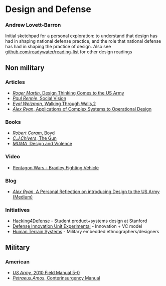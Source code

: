 # Design and Defense
### Andrew Lovett-Barron
Initial sketchpad for a personal exploration: to understand that design has had in shaping national defense practice, and the role that national defense has had in shaping the practice of design.
Also see [github.com/readywater/reading-list](https://github.com/readywater/reading-list) for other design readings


## Non military
### Articles
- [_Roger Martin_, Design Thinking Comes to the US Army](http://designobserver.com/feature/design-thinking-comes-to-the-us-army/13478)
- [_Paul Rennie_, Social Vision](http://eyemagazine.com/feature/article/social-vision)
- [_Eyal Weizman_, Walking Through Walls](http://www.publicspace.org/en/text-library/eng/b018-walking-through-walls-soldiers-as-architects-in-the-israeli-palestinian-conflict),[2](http://eipcp.net/transversal/0507/weizman/en)
- [_Alex Ryan_, Applications of Complex Systems to Operational Design](http://necsi.edu/events/iccs2011/papers/40.pdf)

### Books
- [_Robert Coram_, Boyd](http://amzn.to/2h9FSJx)
- [_C.J.Chivers_, The Gun](http://amzn.to/2h3avCI)
- [_MOMA_, Design and Violence](http://amzn.to/2hbyhNr)

### Video
- [Pentagon Wars - Bradley Fighting Vehicle](https://www.youtube.com/watch?v=aXQ2lO3ieBA)

### Blog
- [_Alex Ryan_, A Personal Reflection on introducing Design to the US Army (Medium)](https://medium.com/the-overlap/a-personal-reflection-on-introducing-design-to-the-u-s-army-3f8bd76adcb2#.scjanaw08)

### Initiatives
- [Hacking4Defense](http://www.h4di.org/) - Student product+systems design at Stanford
- [Defense Innovation Unit Experimental](https://www.diux.mil/) - Innovation + VC model
- [Human Terrain Systems](https://en.wikipedia.org/wiki/Human_Terrain_System) - Military embedded ethnographers/designers

## Military
### American
- [_US Army_, 2010 Field Manual 5-0](https://fas.org/irp/doddir/army/fm5-0.pdf)
- [_Petraeus,Amos_, Conterinsurgency Manual](http://usacac.army.mil/cac2/Repository/Materials/COIN-FM3-24.pdf)
